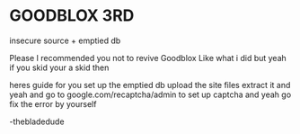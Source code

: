 # GOODBLOX 3RD
insecure source + emptied db

Please I recommended you not to revive Goodblox Like what i did
but yeah
if you skid your a skid then

heres guide for you
set up the emptied db
upload the site files
extract it and yeah
and go to google.com/recaptcha/admin to set up captcha
and yeah go fix the error by yourself


-thebladedude
